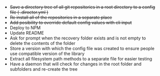 - ~~Save a directory tree of all git repositories in a root directory to a config file ( .diroctor.yml )~~
- ~~Re install all of the repositories in a separate place~~
- ~~Add posibility to override default config values with cli input~~
- Deploy to NPM
- Update README
- Ask for prompt when the recovery folder exists and is not empty to delete the contents of the folder
- Store a version with which the config file was created to ensure people use compatible version of the library
- Extract all filesystem path methods to a separate file for easier testing
- Have a daemon that will check for changes in the root folder and subfolders and re-create the tree
